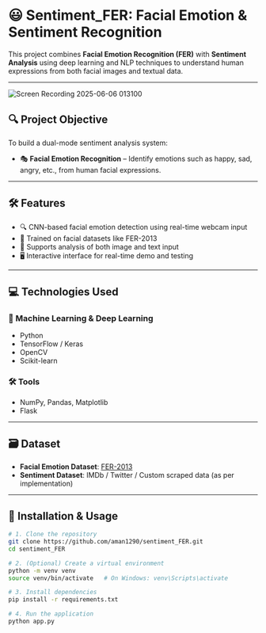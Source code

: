 # 😃 Sentiment_FER: Facial Emotion & Sentiment Recognition

This project combines **Facial Emotion Recognition (FER)** with **Sentiment Analysis** using deep learning and NLP techniques to understand human expressions from both facial images and textual data.

---
![Screen Recording 2025-06-06 013100](https://github.com/user-attachments/assets/7ae840aa-6c8d-4928-8b4f-23a5b5a42d80)

## 🔍 Project Objective

To build a dual-mode sentiment analysis system:
- 🎭 **Facial Emotion Recognition** – Identify emotions such as happy, sad, angry, etc., from human facial expressions.

---

## 🛠️ Features

- 🔍 CNN-based facial emotion detection using real-time webcam input
- 🧠 Trained on facial datasets like FER-2013
- 💬 Supports analysis of both image and text input
- 🖥️ Interactive interface for real-time demo and testing

---

## 💻 Technologies Used

### 🧠 Machine Learning & Deep Learning
- Python
- TensorFlow / Keras
- OpenCV
- Scikit-learn


### 🛠️ Tools
- NumPy, Pandas, Matplotlib
- Flask 

---

## 🗃️ Dataset

- **Facial Emotion Dataset**: [FER-2013](https://www.kaggle.com/datasets/msambare/fer2013)
- **Sentiment Dataset**: IMDb / Twitter / Custom scraped data (as per implementation)

---

## 🚀 Installation & Usage

```bash
# 1. Clone the repository
git clone https://github.com/aman1290/sentiment_FER.git
cd sentiment_FER

# 2. (Optional) Create a virtual environment
python -m venv venv
source venv/bin/activate   # On Windows: venv\Scripts\activate

# 3. Install dependencies
pip install -r requirements.txt

# 4. Run the application
python app.py 
